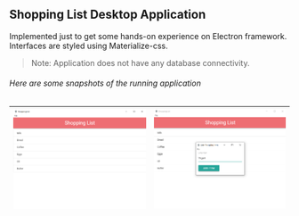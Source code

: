 ## Shopping List Desktop Application

Implemented just to get some hands-on experience on Electron framework. Interfaces are styled using Materialize-css. 
> Note: Application does not have any database connectivity. 

###### Here are some snapshots of the running application

| ![Snapshot 1](/assets/ss1.png) | ![Snapshot 2](/assets/ss2.png) | 
| -------------- | ---------------| 